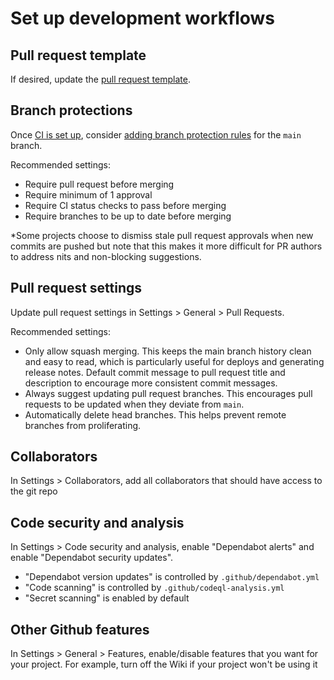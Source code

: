 # Set up development workflows

## Pull request template

If desired, update the [pull request template](../.github/pull_request_template.md).

## Branch protections

Once [CI is set up](./setup-ci.md), consider [adding branch protection rules](https://docs.github.com/en/repositories/configuring-branches-and-merges-in-your-repository/defining-the-mergeability-of-pull-requests/managing-a-branch-protection-rule) for the `main` branch.

Recommended settings:

* Require pull request before merging
* Require minimum of 1 approval
* Require CI status checks to pass before merging
* Require branches to be up to date before merging

*Some projects choose to dismiss stale pull request approvals when new commits are pushed but note that this makes it more difficult for PR authors to address nits and non-blocking suggestions.

## Pull request settings

Update pull request settings in Settings > General > Pull Requests.

Recommended settings:

* Only allow squash merging. This keeps the main branch history clean and easy to read, which is particularly useful for deploys and generating release notes. Default commit message to pull request title and description to encourage more consistent commit messages.
* Always suggest updating pull request branches. This encourages pull requests to be updated when they deviate from `main`.
* Automatically delete head branches. This helps prevent remote branches from proliferating.

## Collaborators

In Settings > Collaborators, add all collaborators that should have access to the git repo

## Code security and analysis

In Settings > Code security and analysis, enable "Dependabot alerts" and enable "Dependabot security updates".

* "Dependabot version updates" is controlled by `.github/dependabot.yml`
* "Code scanning" is controlled by `.github/codeql-analysis.yml`
* "Secret scanning" is enabled by default

## Other Github features

In Settings > General > Features, enable/disable features that you want for your project. For example, turn off the Wiki if your project won't be using it
